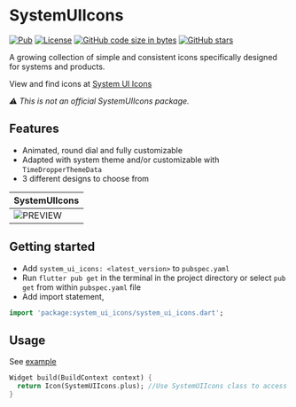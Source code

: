 # SystemUIIcons

[![Pub](https://img.shields.io/pub/v/system_ui_icons.svg)](https://pub.dartlang.org/packages/system_ui_icons)
[![License](https://img.shields.io/badge/licence-Apache2-green.svg)](https://github.com/rajyadavnp/system_ui_icons/blob/main/LICENSE)
[![GitHub code size in bytes](https://img.shields.io/github/languages/code-size/rajyadavnp/system_ui_icons.svg)](https://github.com/rajyadavnp/system_ui_icons)
[![GitHub stars](https://img.shields.io/github/stars/rajyadavnp/system_ui_icons.svg?style=social)](https://github.com/rajyadavnp/system_ui_icons)

A growing collection of simple and consistent icons specifically designed for systems and products.

View and find icons at [System UI Icons](https://systemuicons.com/)

*⚠️ This is not an official SystemUIIcons package.*

## Features

- Animated, round dial and fully customizable
- Adapted with system theme and/or customizable with `TimeDropperThemeData`
- 3 different designs to choose from

| SystemUIIcons|
| ------------ |
|![PREVIEW](https://raw.githubusercontent.com/rajyadavnp/system_ui_icons/main/demo/image.png)|

## Getting started

- Add ```system_ui_icons: <latest_version>``` to ```pubspec.yaml```
- Run ```flutter pub get``` in the terminal in the project directory or select ```pub get``` from
  within   ```pubspec.yaml``` file
- Add import statement,

```dart
import 'package:system_ui_icons/system_ui_icons.dart';
```

## Usage

See [example](https://github.com/rajyadavnp/system_ui_icons/tree/main/example)

```dart
Widget build(BuildContext context) {
  return Icon(SystemUIIcons.plus); //Use SystemUIIcons class to access icon objects
}
```

